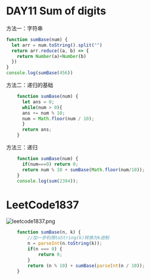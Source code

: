 # DAY11 Sum of digits
方法一：字符串
```js
function sumBase(num) {
  let arr = num.toString().split("")
  return arr.reduce((a, b) => {
    return Number(a)+Number(b)
  })
}
console.log(sumBase(456))
```
方法二：递归的基础
```js
    function sumBase(num) {
      let ans = 0;
      while(num > 0){
      ans += num % 10;
      num = Math.floor(num / 10);
      }
      return ans;
    }
```
方法三：递归
```js
    function sumBase(num) {
      if(num===0) return 0;
      return num % 10 + sumBase(Math.floor(num/10));
    }
    console.log(sum(2394));
```

# LeetCode1837
![leetcode1837.png](https://media.haochen.me/leetcode1837.png)
```js
    function sumBase(n, k) {
        //加一步利用toString(k)转换为k进制
        n = parseInt(n.toString(k));
        if(n === 0) {
            return 0;
        }
        return (n % 10) + sumBase(parseInt(n / 10));
    }
```
